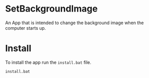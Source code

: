 # SetBackgroundImage

An App that is intended to change the background image when the computer starts up.

# Install

To install the app run the `install.bat` file.

```cmd
install.bat
```
